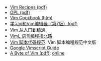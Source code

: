 - [Vim Recipes (pdf)][1]
- [OPL (pdf)][2]
- [Vim Cookbook (htm)][3]
- [学习vi和Vim编辑器（第7版）(pdf)][4]
- [Vim 从入门到精通][5]
- [VimL 语言编程指北路][6]
- [Vim 脚本代码规范][7]: Vim 脚本编程规范中文版
- [Google Vimscript Guide][8]
- [A Byte of Vim (pdf)][9]: [online](https://www.gitbook.com/download/pdf/book/swaroopch/byte-of-vim)


[1]:http://www.linuxguruz.org/ebooks/books/vim-recipes.pdf
[2]:http://ftp//ftp.vim.org/pub/vim/doc/book/vimbook-OPL.pdf
[3]:http://www.oualline.com/vim-cook.html
[4]:https://download.csdn.net/download/jfxue26/10612071
[5]:https://github.com/jfxueX/vim-galore-zh_cn
[6]:https://github.com/lymslive/vimllearn/blob/master/content.md
[7]:https://github.com/vim-china/vim-script-style-guide
[8]:https://google.github.io/styleguide/vimscriptfull.xml
[9]:https://www.gitbook.com/download/pdf/book/swaroopch/byte-of-vim
